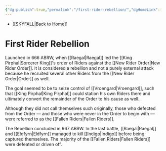 ```yaml
---
{"dg-publish":true,"permalink":"/first-rider-rebellion/","dgHomeLink":false,"dgPassFrontmatter":false}
---
```


- [[SKYFALL|Back to Home]]

# First Rider Rebellion
Launched in 666 ABRW, when [[Raegal|Raegal]] led the [[King Pirphal|Sorcerer King]]'s order of Riders against the [[New Rider Order|New Rider Order]]. It is considered a rebellion and not a purely external attack because he recruited several other Riders from the [[New Rider Order|Order]] as well. 

The goal seemed to be to seize control of [[Vroengard|Vroengard]], such that [[King Pirphal|King Pirphal]] could station his own Riders there and ultimately convert the remainder of the Order to his cause as well. 

Although they did not call themselves such originally, those who defected from the Order — and those who were never in the Order to begin with — were referred to as the [[Fallen Riders|Fallen Riders]]. 

The Rebellion concluded in 667 ABRW. In the last battle, [[Raegal|Raegal]] and [[Eldfyrn|Eldfyrn]] managed to kill [[Indigo|Indigo]] before being captured themselves. The majority of the [[Fallen Riders|Fallen Riders]] were defeated or driven off. 